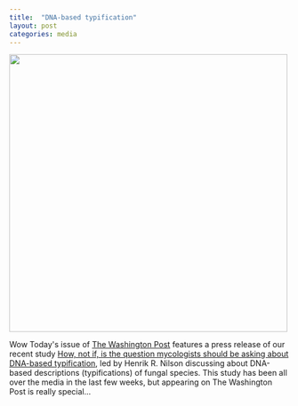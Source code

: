 ```yaml
---
title:  "DNA-based typification"
layout: post
categories: media
---
```


<img src="https://github.com/vuthuyduong/vuthuyduong.github.io/assets/24915122/9ab0e564-96fe-4780-9f8a-d04b6919c6bc" height="500">

Wow Today's issue of [The Washington Post](https://www.washingtonpost.com/science/2023/04/15/dark-fungi-naming-controversy/) features a press release of our recent study 
[How, not if, is the question mycologists should be asking about DNA-based typification](10.3897/mycokeys.96.102669), led by Henrik R. Nilson discussing about DNA-based descriptions (typifications) of fungal species.
This study has been all over the media in the last few weeks, but appearing on The Washington Post is really special...

